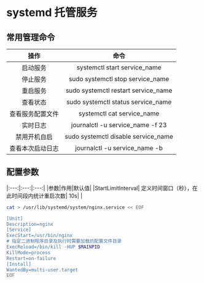 #  systemd 托管服务

## 常用管理命令

|操作|命令|
|:---:|:---:|
|启动服务|systemctl start service_name|
|停止服务|	sudo systemctl stop service_name|
|重启服务|	sudo systemctl restart service_name|
|查看状态|	sudo systemctl status service_name|
|查看服务配置文件|systemctl cat service_name
|实时日志|	journalctl -u service_name -f 23|
|禁用开机自启|	sudo systemctl disable service_name|
|查看本次启动日志|journalctl -u service_name -b|



## 配置参数

|:---:|:---:|:---:|
|参数|作用|默认值|
|StartLimitInterval|	定义时间窗口（秒），在此时间段内统计重启次数| 10s|
|



```bash
cat > /usr/lib/systemd/system/nginx.service << EOF

[Unit]
Description=nginx
[Service]
ExecStart=/usr/bin/nginx
# 指定二进制程序目录及执行时需要加载的配置文件目录
ExecReload=/bin/kill -HUP $MAINPID
KillMode=process
Restart=on-failure
[Install]
WantedBy=multi-user.target
EOF
```
